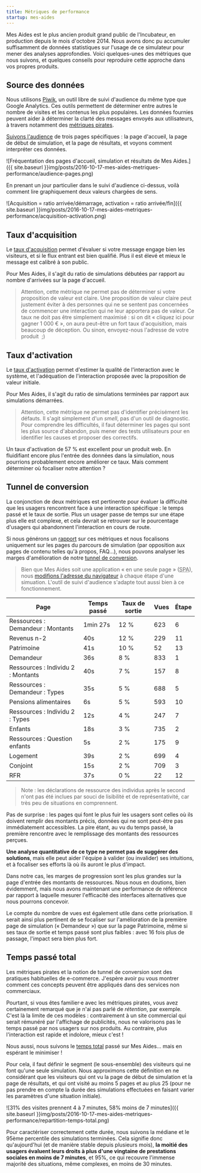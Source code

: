 ```yaml
---
title: Métriques de performance
startup: mes-aides
---
```


Mes Aides est le plus ancien produit grand public de l'Incubateur, en production depuis le mois d'octobre 2014. Nous avons donc pu accumuler suffisamment de données statistiques sur l'usage de ce simulateur pour mener des analyses approfondies. Voici quelques-unes des métriques que nous suivons, et quelques conseils pour reproduire cette approche dans vos propres produits.


## Source des données

Nous utilisons [Piwik](https://piwik.org), un outil libre de suivi d'audience du même type que Google Analytics. Ces outils permettent de déterminer entre autres le nombre de visites et les contenus les plus populaires. Les données fournies peuvent aider à déterminer la clarté des messages envoyés aux utilisateurs, à travers notamment des [métriques pirates](http://www.expectedbehavior.com/experiments/pirate_metrics/).

[Suivons l'audience](https://stats.data.gouv.fr/index.php?module=CoreHome&action=index&idSite=9&period=day&date=yesterday#?module=Actions&action=menuGetPageUrls&idSite=9&period=day&date=yesterday&popover=RowAction$3ARowEvolution$3AActions.getPageUrls$3A$257B$2522action$2522$253A$2522getMultiRowEvolutionPopover$2522$252C$2522column$2522$253A$2522nb_visits$2522$257D$3Afoyer$20$3E$20$40$252Fdemandeur$2C$40$252Findex$2Cfoyer$20$3E$20$40$252Fresultat) de trois pages spécifiques : la page d'accueil, la page de début de simulation, et la page de résultats, et voyons comment interpréter ces données.

![Fréquentation des pages d'accueil, simulation et résultats de Mes Aides.]({{ site.baseurl }}img/posts/2016-10-17-mes-aides-metriques-performance/audience-pages.png)

En prenant un jour particulier dans le suivi d'audience ci-dessus, voilà comment lire graphiquement deux valeurs chargées de sens.

![Acquisition = ratio arrivée/démarrage, activation = ratio arrivée/fin]({{ site.baseurl }}img/posts/2016-10-17-mes-aides-metriques-performance/acquisition-activation.png)


## Taux d'acquisition

Le [taux d'acquisition](http://www.expectedbehavior.com/experiments/pirate_metrics/) permet d'évaluer si votre message engage bien les visiteurs, et si le flux entrant est bien qualifié. Plus il est élevé et mieux le message est calibré à son public.

Pour Mes Aides, il s'agit du ratio de simulations débutées par rapport au nombre d'arrivées sur la page d'accueil.

> Attention, cette métrique ne permet pas de déterminer si votre proposition de valeur est claire. Une proposition de valeur claire peut justement éviter à des personnes qui ne se sentent pas concernées de commencer une interaction qui ne leur apportera pas de valeur. Ce taux ne doit pas être simplement maximisé : si on dit « cliquez ici pour gagner 1 000 € », on aura peut-être un fort taux d'acquisition, mais beaucoup de déception. Ou sinon, envoyez-nous l'adresse de votre produit  ;)


## Taux d'activation

Le [taux d'activation](http://www.expectedbehavior.com/experiments/pirate_metrics/) permet d'estimer la qualité de l'interaction avec le système, et l'adéquation de l'interaction proposée avec la proposition de valeur initiale.

Pour Mes Aides, il s'agit du ratio de simulations terminées par rapport aux simulations démarrées.

> Attention, cette métrique ne permet pas d'identifier précisément les défauts. Il s'agit simplement d'un _smell_, pas d'un outil de diagnostic. Pour comprendre les difficultés, il faut déterminer les pages qui sont les plus source d'abandon, puis mener des tests utilisateurs pour en identifier les causes et proposer des correctifs.

Un taux d'activation de 57 % est excellent pour un produit web. En fluidifiant encore plus l'entrée des données dans la simulation, nous pourrions probablement encore améliorer ce taux. Mais comment déterminer où focaliser notre attention ?


## Tunnel de conversion

La conjonction de deux métriques est pertinente pour évaluer la difficulté que les usagers rencontrent face à une interaction spécifique : le temps passé et le taux de sortie. Plus un usager passe de temps sur une étape plus elle est complexe, et cela devrait se retrouver sur le pourcentage d'usagers qui abandonnent l'interaction en cours de route.

Si nous générons un [rapport](https://stats.data.gouv.fr/index.php?module=CoreHome&action=index&idSite=9&period=day&date=yesterday#?module=Actions&action=menuGetPageUrls&idSite=9&period=day&date=yesterday) sur ces métriques et nous focalisons uniquement sur les pages du parcours de simulation (par opposition aux pages de contenu telles qu'à propos, FAQ…), nous pouvons analyser les marges d'amélioration de notre [tunnel de conversion](https://en.wikipedia.org/wiki/Conversion_funnel).

> Bien que Mes Aides soit une application « en une seule page » (<abbr title="Single page application">SPA</abbr>), nous [modifions l'adresse du navigateur](https://developer.mozilla.org/fr/docs/Web/Guide/DOM/Manipuler_historique_du_navigateur) à chaque étape d'une simuation. L'outil de suivi d'audience s'adapte tout aussi bien à ce fonctionnement.


Page | Temps passé | Taux de sortie | Vues | Étape
----|-------------|----------------|------|------
Ressources : Demandeur : Montants | 1min 27s | 12 % | 623 | 6
Revenus n-2 | 40s | 12 % | 229 | 11
Patrimoine | 41s | 10 % | 52 | 13
Demandeur | 36s | 8 % | 833 | 1
Ressources : Individu 2 : Montants | 40s | 7 % | 157 | 8
Ressources : Demandeur : Types | 35s | 5 % | 688 | 5
Pensions alimentaires | 6s | 5 % | 593 | 10
Ressources : Individu 2 : Types | 12s | 4 % | 247 | 7
Enfants | 18s | 3 % | 735 | 2
Ressources : Question enfants | 5s | 2 % | 175 | 9
Logement | 39s | 2 % | 699 | 4
Conjoint | 15s | 2 % | 709 | 3
RFR | 37s | 0 % | 22 | 12

> Note : les déclarations de ressource des individus après le second n'ont pas été inclues par souci de lisibilité et de représentativité, car très peu de situations en comprennent.

Pas de surprise : les pages qui font le plus fuir les usagers sont celles où ils doivent remplir des montants précis, données qui ne sont peut-être pas immédiatement accessibles. La pire étant, au vu du temps passé, la première rencontre avec le remplissage des montants des ressources perçues.

**Une analyse quantitative de ce type ne permet pas de suggérer des solutions**, mais elle peut aider l'équipe à valider (ou invalider) ses intuitions, et à focaliser ses efforts là où ils auront le plus d'impact.

Dans notre cas, les marges de progression sont les plus grandes sur la page d'entrée des montants de ressources. Nous nous en doutions, bien évidemment, mais nous avons maintenant une performance de référence par rapport à laquelle mesurer l'efficacité des interfaces alternatives que nous pourrons concevoir.

Le compte du nombre de vues est également utile dans cette priorisation. Il serait ainsi plus pertinent de se focaliser sur l'amélioration de la première page de simulation (« Demandeur ») que sur la page Patrimoine, même si ses taux de sortie et temps passé sont plus faibles : avec 16 fois plus de passage, l'impact sera bien plus fort.


## Temps passé total

Les métriques pirates et la notion de tunnel de conversion sont des pratiques habituelles de e-commerce. J'espère avoir pu vous montrer comment ces concepts peuvent être appliqués dans des services non commerciaux.

Pourtant, si vous êtes familier·e avec les métriques pirates, vous avez certainement remarqué que je n'ai pas parlé de _rétention_, par exemple. C'est là la limite de ces modèles : contrairement à un site commercial qui serait rémunéré par l'affichage de publicités, nous ne valorisons pas le temps passé par nos usagers sur nos produits. Au contraire, plus l'interaction est rapide et indolore, mieux c'est !

Nous aussi, nous suivons le [temps total](https://stats.data.gouv.fr/index.php?module=CoreHome&action=index&idSite=9&period=day&date=yesterday&segment=visitConvertedGoalId%3D%3D1%3Bactions%3E%3D5%3Bactions%3C%3D25#?module=VisitFrequency&action=index&idSite=9&period=day&date=yesterday&segment=visitConvertedGoalId%3D%3D1%3Bactions%3E%3D5%3Bactions%3C%3D25) passé sur Mes Aides… mais en espérant le minimiser !

Pour cela, il faut définir le segment (le sous-ensemble) des visiteurs qui ne font qu'une seule simulation. Nous approximons cette définition en ne considérant que les visiteurs qui ont vu la page de début de simulation et la page de résultats, et qui ont visité au moins 5 pages et au plus 25 (pour ne pas prendre en compte la durée des simulations effectuées en faisant varier les paramètres d'une situation initiale).

![31% des visites prennent 4 à 7 minutes, 58% moins de 7 minutes]({{ site.baseurl }}img/posts/2016-10-17-mes-aides-metriques-performance/repartition-temps-total.png)

Pour caractériser correctement cette durée, nous suivons la médiane et le 95ème percentile des simulations terminées. Cela signifie donc qu'aujourd'hui (et de manière stable depuis plusieurs mois), **la moitié des usagers évaluent leurs droits à plus d'une vingtaine de prestations sociales en moins de 7 minutes**, et 95%, ce qui recouvre l'immense majorité des situations, même complexes, en moins de 30 minutes.




